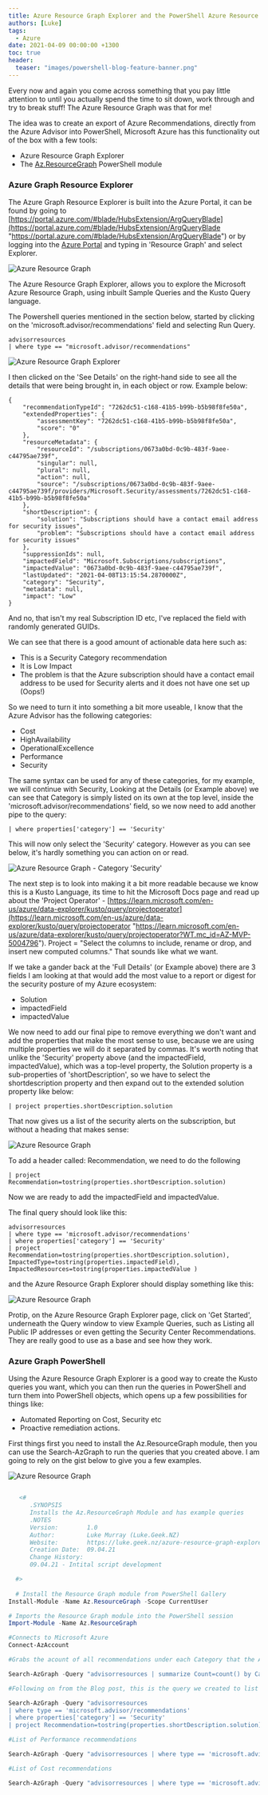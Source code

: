 ```yaml
---
title: Azure Resource Graph Explorer and the PowerShell Azure Resource Graph
authors: [Luke]
tags:
  - Azure
date: 2021-04-09 00:00:00 +1300
toc: true
header:
  teaser: "images/powershell-blog-feature-banner.png"
---
```


Every now and again you come across something that you pay little attention to until you actually spend the time to sit down, work through and try to break stuff! The Azure Resource Graph was that for me!

The idea was to create an export of Azure Recommendations, directly from the Azure Advisor into PowerShell, Microsoft Azure has this functionality out of the box with a few tools:

* Azure Resource Graph Explorer
* The [Az.ResourceGraph](https://learn.microsoft.com/en-us/azure/governance/resource-graph/first-query-powershell?WT.mc_id=AZ-MVP-5004796) PowerShell module

### Azure Graph Resource Explorer

The Azure Graph Resource Explorer is built into the Azure Portal, it can be found by going to [https://portal.azure.com/#blade/HubsExtension/ArgQueryBlade](https://portal.azure.com/#blade/HubsExtension/ArgQueryBlade "https://portal.azure.com/#blade/HubsExtension/ArgQueryBlade")
or by logging into the [Azure Portal](https://portal.azure.com) and typing in 'Resource Graph' and select Explorer.

![Azure Resource Graph](/uploads/azureresourcegraphsearch.png)

The Azure Resource Graph Explorer, allows you to explore the Microsoft Azure Resource Graph, using inbuilt Sample Queries and the Kusto Query language. 

The Powershell queries mentioned in the section below, started by clicking on the 'microsoft.advisor/recommendations' field and selecting Run Query.

    advisorresources
    | where type == "microsoft.advisor/recommendations"

![Azure Resource Graph Explorer](/uploads/azureresourcegraph.png "Azure Resource Graph Explorer")

I then clicked on the 'See Details' on the right-hand side to see all the details that were being brought in, in each object or row. Example below:

    {
        "recommendationTypeId": "7262dc51-c168-41b5-b99b-b5b98f8fe50a",
        "extendedProperties": {
            "assessmentKey": "7262dc51-c168-41b5-b99b-b5b98f8fe50a",
            "score": "0"
        },
        "resourceMetadata": {
            "resourceId": "/subscriptions/0673a0bd-0c9b-483f-9aee-c44795ae739f",
            "singular": null,
            "plural": null,
            "action": null,
            "source": "/subscriptions/0673a0bd-0c9b-483f-9aee-c44795ae739f/providers/Microsoft.Security/assessments/7262dc51-c168-41b5-b99b-b5b98f8fe50a"
        },
        "shortDescription": {
            "solution": "Subscriptions should have a contact email address for security issues",
            "problem": "Subscriptions should have a contact email address for security issues"
        },
        "suppressionIds": null,
        "impactedField": "Microsoft.Subscriptions/subscriptions",
        "impactedValue": "0673a0bd-0c9b-483f-9aee-c44795ae739f",
        "lastUpdated": "2021-04-08T13:15:54.2870000Z",
        "category": "Security",
        "metadata": null,
        "impact": "Low"
    }

And no, that isn't my real Subscription ID etc, I've replaced the field with randomly generated GUIDs.

We can see that there is a good amount of actionable data here such as:

* This is a Security Category recommendation
* It is Low Impact
* The problem is that the Azure subscription should have a contact email address to be used for Security alerts and it does not have one set up (Oops!)

So we need to turn it into something a bit more useable, I know that the Azure Advisor has the following categories:

* Cost
* HighAvailability
* OperationalExcellence
* Performance
* Security

The same syntax can be used for any of these categories, for my example, we will continue with Security, Looking at the Details (or Example above) we can see that Category is simply listed on its own at the top level, inside the 'microsoft.advisor/recommendations' field, so we now need to add another pipe to the query:

    | where properties['category'] == 'Security'

This will now only select the 'Security' category. However as you can see below, it's hardly something you can action on or read.

![Azure Resource Graph - Category 'Security'](/uploads/azureresourcegraph_category.png "Azure Resource Graph - Category 'Security'")

The next step is to look into making it a bit more readable because we know this is a Kusto Language, its time to hit the Microsoft Docs page and read up about the 'Project Operator' - [https://learn.microsoft.com/en-us/azure/data-explorer/kusto/query/projectoperator](https://learn.microsoft.com/en-us/azure/data-explorer/kusto/query/projectoperator "https://learn.microsoft.com/en-us/azure/data-explorer/kusto/query/projectoperator?WT.mc_id=AZ-MVP-5004796"). Project = "Select the columns to include, rename or drop, and insert new computed columns." That sounds like what we want.

If we take a gander back at the 'Full Details' (or Example above) there are 3 fields I am looking at that would add the most value to a report or digest for the security posture of my Azure ecosystem:

* Solution
* impactedField
* impactedValue

We now need to add our final pipe to remove everything we don't want and add the properties that make the most sense to use, because we are using multiple properties we will do it separated by commas. It's worth noting that unlike the 'Security' property above (and the impactedField, impactedValue), which was a top-level property, the Solution property is a sub-properties of 'shortDescription', so we have to select the shortdescription property and then expand out to the extended solution property like below:

    | project properties.shortDescription.solution

That now gives us a list of the security alerts on the subscription, but without a heading that makes sense:

![Azure Resource Graph](/uploads/azureresourcegraphheader.png)

To add a header called: Recommendation, we need to do the following

    | project Recommendation=tostring(properties.shortDescription.solution)

Now we are ready to add the impactedField and impactedValue.

The final query should look like this:

    advisorresources
    | where type == 'microsoft.advisor/recommendations'
    | where properties['category'] == 'Security'
    | project Recommendation=tostring(properties.shortDescription.solution), ImpactedType=tostring(properties.impactedField), ImpactedResources=tostring(properties.impactedValue )

and the Azure Resource Graph Explorer should display something like this:

![Azure Resource Graph](/uploads/azuregraphexplorerfinalquery.png)

Protip, on the Azure Resource Graph Explorer page, click on 'Get Started', underneath the Query window to view Example Queries, such as Listing all Public IP addresses or even getting the Security Center Recommendations. They are really good to use as a base and see how they work.

### Azure Graph PowerShell

Using the Azure Resource Graph Explorer is a good way to create the Kusto queries you want, which you can then run the queries in PowerShell and turn them into PowerShell objects, which opens up a few possibilities for things like:

* Automated Reporting on Cost, Security etc
* Proactive remediation actions.

First things first you need to install the Az.ResourceGraph module, then you can use the Search-AzGraph to run the queries that you created above. I am going to rely on the gist below to give you a few examples.

![Azure Resource Graph](/uploads/azuregraphpowershell.png)

```powershell title="AzGraph.ps1"

   <#
      .SYNOPSIS
      Installs the Az.ResourceGraph Module and has example queries
      .NOTES
      Version:        1.0
      Author:         Luke Murray (Luke.Geek.NZ) 
      Website:        https://luke.geek.nz/azure-resource-graph-explorer-and-the-powershell-azure-resource-graph
      Creation Date:  09.04.21
      Change History: 
      09.04.21 - Intital script development

  #>
  
  # Install the Resource Graph module from PowerShell Gallery
Install-Module -Name Az.ResourceGraph -Scope CurrentUser

# Imports the Resource Graph module into the PowerShell session
Import-Module -Name Az.ResourceGraph

#Connects to Microsoft Azure
Connect-AzAccount

#Grabs the acount of all recommendations under each Category that the Azure Advisor Has

Search-AzGraph -Query "advisorresources | summarize Count=count() by Category=tostring(properties.category) | where Category!='' | sort by Category asc"

#Following on from the Blog post, this is the query we created to list all Security recommendations, their resource type and what resources were impacted

Search-AzGraph -Query "advisorresources
| where type == 'microsoft.advisor/recommendations'
| where properties['category'] == 'Security'
| project Recommendation=tostring(properties.shortDescription.solution), ImpactedType=tostring(properties.impactedField), ImpactedResources=tostring(properties.impactedValue )"

#List of Performance recommendations

Search-AzGraph -Query "advisorresources | where type == 'microsoft.advisor/recommendations' and properties.category == 'Performance' | project Solution=tostring(properties.shortDescription.solution) | summarize Count=count() by Solution | sort by Count"

#List of Cost recommendations

Search-AzGraph -Query "advisorresources | where type == 'microsoft.advisor/recommendations' and properties.category == 'Cost' | summarize Resources = dcount(tostring(properties.resourceMetadata.resourceId)), Savings = sum(todouble(properties.extendedProperties.savingsAmount)) by Solution = tostring(properties.shortDescription.solution), Currency = tostring(properties.extendedProperties.savingsCurrency) | project Solution, Resources, Savings = bin(Savings, 0.01), Currency | order by Savings desc"

```
